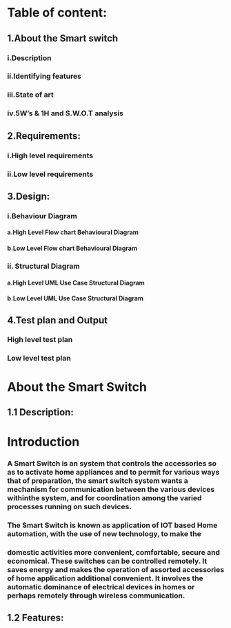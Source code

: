 # Table of content:
## 1.About the Smart switch
###  i.Description
### ii.Identifying features
### iii.State of art
### iv.5W’s & 1H and S.W.O.T analysis
## 2.Requirements:
### i.High level requirements
### ii.Low level requirements
## 3.Design:
### i.Behaviour Diagram
#### a.High Level Flow chart Behavioural Diagram
#### b.Low Level Flow chart Behavioural Diagram
### ii. Structural Diagram
#### a.High Level UML Use Case Structural Diagram
#### b.Low Level UML Use Case Structural Diagram
## 4.Test plan and Output
### High level test plan
### Low level test plan

# About the Smart Switch
## 1.1 Description:
# **Introduction**

### A Smart Switch is an system that controls the accessories so as to activate home appliances and to permit for various ways that of preparation, the smart switch system wants a mechanism  for communication between the  various devices withinthe system, and for coordination among the varied processes running on such devices.

### The Smart Switch is known as application of IOT based Home automation, with the use of new technology, to make the
### domestic activities more convenient, comfortable, secure and economical. These switches can be controlled remotely. It   saves   energy   and   makes   the   operation   of   assorted   accessories of home application   additional   convenient.   It involves the automatic dominance of electrical devices in homes or perhaps remotely through wireless communication. 
## 1.2 Features:

